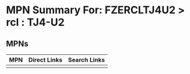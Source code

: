 



# MPN Summary For: FZERCLTJ4U2 > rcl : TJ4-U2

## MPNs
  

|MPN|Direct Links|Search Links|
| :--- | :--- | :--- |
||||
